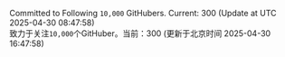 Committed to Following `10,000` GitHubers. Current: <!-- FOLLOWING_COUNT -->300<!-- FOLLOWING_COUNT --> (Update at UTC <!-- LAST_UPDATED -->2025-04-30 08:47:58<!-- LAST_UPDATED -->)<br>
致力于关注`10,000`个GitHuber。当前：<!-- FOLLOWING_COUNT -->300<!-- FOLLOWING_COUNT --> (更新于北京时间 <!-- LAST_UPDATED_CST -->2025-04-30 16:47:58<!-- LAST_UPDATED_CST -->)
